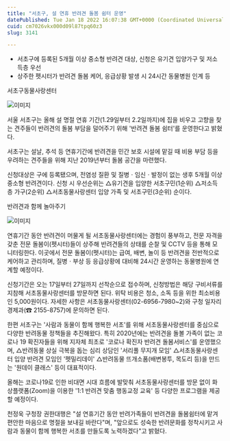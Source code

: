 ```yaml
---
title: "서초구, 설 연휴 반려견 돌봄 쉼터 운영"
datePublished: Tue Jan 18 2022 16:07:38 GMT+0000 (Coordinated Universal Time)
cuid: cm7026vkx000d09l87tpq60z3
slug: 3141

---
```



- 서초구에 등록된 5개월 이상 중소형 반려견 대상, 신청은 유기견 입양가구 및 저소득층 우선
- 상주한 펫시터가 반려견 돌봄 케어, 응급상황 발생 시 24시간 동물병원 인계 등

서초구동물사랑센터

![이미지](https://cdn.hashnode.com/res/hashnode/image/upload/v1739252761375/cf66832e-e28e-4a9c-b63c-4c8bf6a9dce7.png)

서울 서초구는 올해 설 명절 연휴 기간(1.29일부터 2.2일까지)에 집을 비우고 고향을 찾는 견주들이 반려견의 돌봄 부담을 덜어주기 위해 '반려견 돌봄 쉼터'를 운영한다고 밝혔다.

서초구는 설날, 추석 등 연휴기간에 반려견을 민간 보호 시설에 맡길 때 비용 부담 등을 우려하는 견주들을 위해 지난 2019년부터 돌봄 공간을 마련했다.

신청대상은 구에 등록됐으며, 전염성 질환 및 질병ㆍ임신ㆍ발정이 없는 생후 5개월 이상 중소형 반려견이다. 신청 시 우선순위는 △유기견을 입양한 서초구민(1순위) △저소득층 가구(2순위) △서초동물사랑센터 입양 가족 및 서초구민(3순위) 순이다.

반려견과 함께 놀아주기

![이미지](https://cdn.hashnode.com/res/hashnode/image/upload/v1739252764521/b6e74a5b-3d6c-4926-a157-d81b5d6aec38.png)

연휴기간 동안 반려견이 머물게 될 서초동물사랑센터에는 경험이 풍부하고, 전문 자격을 갖춘 전문 돌봄이(펫시터)들이 상주해 반려견들의 상태를 순찰 및 CCTV 등을 통해 모니터링한다. 이곳에서 전문 돌봄이(펫시터)는 급여, 배변, 놀이 등 반려견을 전반적으로 케어하고 관리하며, 질병ㆍ부상 등 응급상황에 대비해 24시간 운영하는 동물병원에 연계할 예정이다.

신청기간은 오는 17일부터 27일까지 선착순으로 접수하며, 신청방법은 해당 구비서류를 지참해 서초동물사랑센터를 방문하면 된다. 위탁 비용은 청소, 소독 등을 위한 최소비용인 5,000원이다. 자세한 사항은 서초동물사랑센터(02-6956-7980~2)와 구청 일자리경제과(☎ 2155-8757)에 문의하면 된다.

한편 서초구는 '사람과 동물이 함께 행복한 서초'를 위해 서초동물사랑센터를 중심으로 다양한 반려동물 정책들을 추진해왔다. 특히 2020년에는 반려견을 돌볼 가족이 없는 코로나 19 확진자들을 위해 지자체 최초로 '코로나 확진자 반려견 돌봄서비스'를 운영했으며, △반려동물 상실 극복을 돕는 심리 상담인 '서리풀 무지개 모임' △서초동물사랑센터 입양 반려견 모임인 '펫밀리데이' △반려동물 뜨개소품(배변봉투, 목도리 등)을 만드는 '원데이 클래스' 등이 대표적이다.

올해는 코로나19로 인한 비대면 시대 흐름에 발맞춰 서초동물사랑센터를 방문 없이 화상플랫폼(Zoom)을 이용한 '1:1 반려견 맞춤 행동교정 교육' 등 다양한 프로그램을 제공할 예정이다.

천정욱 구청장 권한대행은 "설 연휴기간 동안 반려가족들이 반려견을 돌봄쉼터에 맡겨 편안한 마음으로 명절을 보내길 바란다"며, "앞으로도 성숙한 반려문화를 정착시키고 사람과 동물이 함께 행복한 서초를 만들도록 노력하겠다"고 밝혔다.